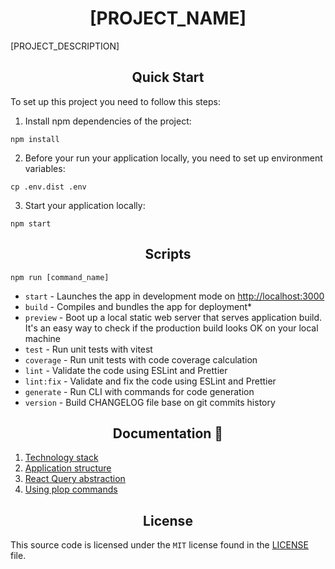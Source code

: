 <div style='text-align:center'>
    <h1>[PROJECT_NAME]</h1>
</div>

[PROJECT_DESCRIPTION]

<div style='text-align:center'>
    <h2>Quick Start</h2>
</div>

To set up this project you need to follow this steps:

1. Install npm dependencies of the project:

```shell
npm install
```

2. Before your run your application locally, you need to set up environment variables:

```shell
cp .env.dist .env
```

3. Start your application locally:

```shell
npm start
```

<div style='text-align:center'>
    <h2>Scripts</h2>
</div>

```shell
npm run [command_name]
```

- `start` - Launches the app in development mode on [http://localhost:3000](http://localhost:3000)
- `build` - Compiles and bundles the app for deployment\*
- `preview` - Boot up a local static web server that serves application build. It's an easy way to check if the
  production build looks OK on your local machine
- `test` - Run unit tests with vitest
- `coverage` - Run unit tests with code coverage calculation
- `lint` - Validate the code using ESLint and Prettier
- `lint:fix` - Validate and fix the code using ESLint and Prettier
- `generate` - Run CLI with commands for code generation
- `version` - Build CHANGELOG file base on git commits history

<div style='text-align:center'>
    <h2>Documentation 📝</h2>
</div>

1. [Technology stack](/docs/01-technology-stack.md)
2. [Application structure](/docs/02-application-structure.md)
3. [React Query abstraction](/docs/03-react-query-abstraction.md)
4. [Using plop commands](/docs/04-using-plop-commands.md)

<div style='text-align:center'>
    <h2>License</h2>
</div>

​This source code is licensed under the `MIT` license found in the [LICENSE](LICENSE.md) file.
